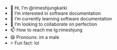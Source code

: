 - 👋 Hi, I’m @rimeshjungkarki
- 👀 I’m interested in software documentation
- 🌱 I’m currently learning software documentation
- 💞️ I’m looking to collaborate on perfection        
- 📫 How to reach me Ig:rimeshjung
- 😄 Pronouns: im a male
- ⚡ Fun fact: lol

<!---
rimeshjungkarki/rimeshjungkarki is a ✨ special ✨ repository because its `README.md` (this file) appears on your GitHub profile.
You can click the Preview link to take a look at your changes.
--->
